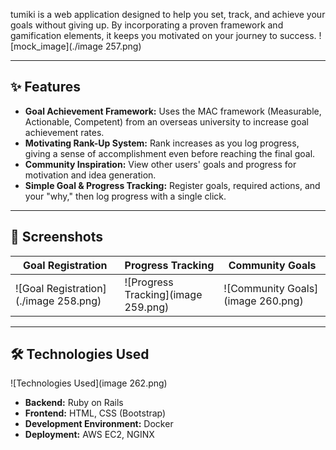 tumiki is a web application designed to help you set, track, and achieve your goals without giving up. By incorporating a proven framework and gamification elements, it keeps you motivated on your journey to success.
![mock_image](./image 257.png)

---

## ✨ Features

- **Goal Achievement Framework:** Uses the MAC framework (Measurable, Actionable, Competent) from an overseas university to increase goal achievement rates.
- **Motivating Rank-Up System:** Rank increases as you log progress, giving a sense of accomplishment even before reaching the final goal.
- **Community Inspiration:** View other users' goals and progress for motivation and idea generation.
- **Simple Goal & Progress Tracking:** Register goals, required actions, and your "why," then log progress with a single click.  

---

## 📸 Screenshots

| Goal Registration | Progress Tracking | Community Goals |
|------------------|-----------------|----------------|
| ![Goal Registration](./image 258.png) | ![Progress Tracking](image 259.png) | ![Community Goals](image 260.png) |

---

## 🛠️ Technologies Used
![Technologies Used](image 262.png)
- **Backend:** Ruby on Rails  
- **Frontend:** HTML, CSS (Bootstrap)  
- **Development Environment:** Docker  
- **Deployment:** AWS EC2, NGINX
